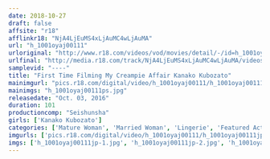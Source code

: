 ```yaml
---
date: 2018-10-27
draft: false
affsite: "r18"
afflinkr18: "NjA4LjEuMS4xLjAuMC4wLjAuMA"
url: "h_1001oyaj00111"
urloriginal: "http://www.r18.com/videos/vod/movies/detail/-/id=h_1001oyaj00111"
urlfinal: "http://media.r18.com/track/NjA4LjEuMS4xLjAuMC4wLjAuMA/videos/vod/movies/detail/-/id=h_1001oyaj00111"
samplevid: "----"
title: "First Time Filming My Creampie Affair Kanako Kubozato"
mainimgurl: "pics.r18.com/digital/video/h_1001oyaj00111/h_1001oyaj00111ps.jpg"
mainimgs: "h_1001oyaj00111ps.jpg"
releasedate: "Oct. 03, 2016"
duration: 101
productioncomp: "Seishunsha"
girls: ['Kanako Kubozato']
categories: ['Mature Woman', 'Married Woman', 'Lingerie', 'Featured Actress', 'Creampie', 'Bondage', 'Debut']
imgurls: ['pics.r18.com/digital/video/h_1001oyaj00111/h_1001oyaj00111jp-1.jpg', 'pics.r18.com/digital/video/h_1001oyaj00111/h_1001oyaj00111jp-2.jpg', 'pics.r18.com/digital/video/h_1001oyaj00111/h_1001oyaj00111jp-3.jpg', 'pics.r18.com/digital/video/h_1001oyaj00111/h_1001oyaj00111jp-4.jpg', 'pics.r18.com/digital/video/h_1001oyaj00111/h_1001oyaj00111jp-5.jpg', 'pics.r18.com/digital/video/h_1001oyaj00111/h_1001oyaj00111jp-6.jpg', 'pics.r18.com/digital/video/h_1001oyaj00111/h_1001oyaj00111jp-7.jpg', 'pics.r18.com/digital/video/h_1001oyaj00111/h_1001oyaj00111jp-8.jpg', 'pics.r18.com/digital/video/h_1001oyaj00111/h_1001oyaj00111jp-9.jpg', 'pics.r18.com/digital/video/h_1001oyaj00111/h_1001oyaj00111jp-10.jpg', 'pics.r18.com/digital/video/h_1001oyaj00111/h_1001oyaj00111jp-11.jpg', 'pics.r18.com/digital/video/h_1001oyaj00111/h_1001oyaj00111jp-12.jpg', 'pics.r18.com/digital/video/h_1001oyaj00111/h_1001oyaj00111jp-13.jpg', 'pics.r18.com/digital/video/h_1001oyaj00111/h_1001oyaj00111jp-14.jpg', 'pics.r18.com/digital/video/h_1001oyaj00111/h_1001oyaj00111jp-15.jpg', 'pics.r18.com/digital/video/h_1001oyaj00111/h_1001oyaj00111jp-16.jpg', 'pics.r18.com/digital/video/h_1001oyaj00111/h_1001oyaj00111jp-17.jpg', 'pics.r18.com/digital/video/h_1001oyaj00111/h_1001oyaj00111jp-18.jpg', 'pics.r18.com/digital/video/h_1001oyaj00111/h_1001oyaj00111jp-19.jpg', 'pics.r18.com/digital/video/h_1001oyaj00111/h_1001oyaj00111jp-20.jpg']
imgs: ['h_1001oyaj00111jp-1.jpg', 'h_1001oyaj00111jp-2.jpg', 'h_1001oyaj00111jp-3.jpg', 'h_1001oyaj00111jp-4.jpg', 'h_1001oyaj00111jp-5.jpg', 'h_1001oyaj00111jp-6.jpg', 'h_1001oyaj00111jp-7.jpg', 'h_1001oyaj00111jp-8.jpg', 'h_1001oyaj00111jp-9.jpg', 'h_1001oyaj00111jp-10.jpg', 'h_1001oyaj00111jp-11.jpg', 'h_1001oyaj00111jp-12.jpg', 'h_1001oyaj00111jp-13.jpg', 'h_1001oyaj00111jp-14.jpg', 'h_1001oyaj00111jp-15.jpg', 'h_1001oyaj00111jp-16.jpg', 'h_1001oyaj00111jp-17.jpg', 'h_1001oyaj00111jp-18.jpg', 'h_1001oyaj00111jp-19.jpg', 'h_1001oyaj00111jp-20.jpg']
---
```

